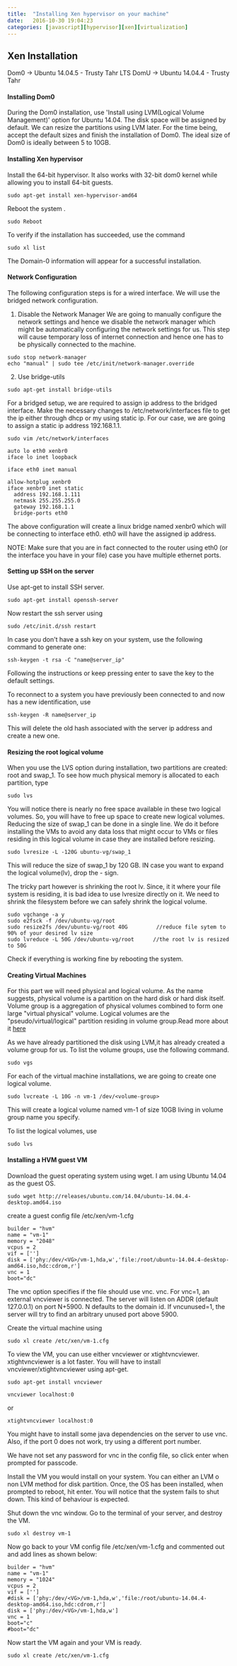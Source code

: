 ```yaml
---
title:  "Installing Xen hypervisor on your machine"
date:   2016-10-30 19:04:23
categories: [javascript][hypervisor][xen][virtualization]
---
```

## Xen Installation

Dom0 -> Ubuntu 14.04.5 - Trusty Tahr LTS
DomU -> Ubuntu 14.04.4 - Trusty Tahr

#### Installing Dom0

During the Dom0 installation, use 'Install using LVM(Logical Volume Management)' option for Ubuntu 14.04. The disk space will be assigned by default. We can resize the partitions using LVM later. For the time being, accept the default sizes and finish the installation of Dom0. The ideal size of Dom0 is ideally between 5 to 10GB.

#### Installing Xen hypervisor

Install the 64-bit hypervisor. It also works with 32-bit dom0 kernel while allowing you to install 64-bit guests.

```
sudo apt-get install xen-hypervisor-amd64
```
Reboot the system .
```
sudo Reboot
```
To verify if the installation has succeeded, use the command

```
sudo xl list
```
The Domain-0 information will appear for a successful installation.

#### Network Configuration

The following configuration steps is for a wired interface. We will use the bridged network configuration.

1. Disable the Network Manager
  We are going to manually configure the network settings and hence we disable the network manager which might be automatically configuring the network settings for us.
  This step will cause temporary loss of internet connection and hence one has to be physically connected to the machine.

  ```
  sudo stop network-manager
  echo "manual" | sudo tee /etc/init/network-manager.override
  ```

2. Use bridge-utils
  ```
  sudo apt-get install bridge-utils
  ```
  For a bridged setup, we are required to assign ip address to the bridged interface. Make the necessary changes to /etc/network/interfaces file to get the ip either through dhcp or my using static ip. For our case, we are going to assign a static ip address 192.168.1.1.

  ```
  sudo vim /etc/network/interfaces
  ```

  ```
  auto lo eth0 xenbr0
  iface lo inet loopback

  iface eth0 inet manual

  allow-hotplug xenbr0
  iface xenbr0 inet static
    address 192.168.1.111
    netmask 255.255.255.0
    gateway 192.168.1.1
    bridge-ports eth0
```

The above configuration will create a linux bridge named xenbr0 which will be connecting to interface eth0. eth0 will have the assigned ip address.

NOTE: Make sure that you are in fact connected to the router using eth0 (or the interface you have in your file) case you have multiple ethernet ports.

#### Setting up SSH on the server
Use apt-get to install SSH server.
```
sudo apt-get install openssh-server
```
Now restart the ssh server using
```
sudo /etc/init.d/ssh restart
```
In case you don't have a ssh key on your system, use the following command to generate one:
```
ssh-keygen -t rsa -C "name@server_ip"
```
Following the instructions or keep pressing enter to save the key to the default settings.

To reconnect to a system you have previously been connected to and now has a new identification, use
```
ssh-keygen -R name@server_ip
```
This will delete the old hash associated with the server ip address and create a new one.

#### Resizing the root logical volume
When you use the LVS option during installation, two partitions are created: root and swap_1. To see how much physical memory is
allocated to each partition, type
```
sudo lvs
```
You will notice there is nearly no free space available in these two logical volumes. So, you will have to free up space to create new logical volumes. Reducing the size of swap_1 can be done in a single line. We do it before installing the VMs to avoid any data loss that might occur to VMs or files residing in this logical volume in case they are installed before resizing.
```
sudo lvresize -L -120G ubuntu-vg/swap_1
```
This will reduce the size of swap_1 by 120 GB. IN case you want to expand the logical volume(lv), drop the - sign.

The tricky part however is shrinking the root lv. Since, it it where your file system is residing, it is bad idea to use lvresize directly on it. We need to shrink the filesystem before we can safely shrink the logical volume.

```
sudo vgchange -a y
sudo e2fsck -f /dev/ubuntu-vg/root
sudo resize2fs /dev/ubuntu-vg/root 40G         //reduce file sytem to 90% of your desired lv size
sudo lvreduce -L 50G /dev/ubuntu-vg/root      //the root lv is resized to 50G
```
Check if everything is working fine by rebooting the system.

#### Creating Virtual Machines
For this part we will need physical and logical volume. As the name suggests, physical volume is a partition on the hard disk or hard disk itself. Volume group is a aggregation of physical volumes combined to form one large "virtual physical" volume. Logical volumes are the "pseudo/virtual/logical" partition residing in volume group.Read more about it [here](https://wiki.archlinux.org/index.php/LVM)

As we have already partitioned the disk using LVM,it has already created a volume group for us. To list the volume groups, use the following command.
```
sudo vgs
```

For each of the virtual machine installations, we are going to create one logical volume.
```
sudo lvcreate -L 10G -n vm-1 /dev/<volume-group>
```
This will create a logical volume named vm-1 of size 10GB living in volume group name you specify.

To list the logical volumes, use
```
sudo lvs
```

#### Installing a HVM guest VM

Download the guest operating system using wget. I am using Ubuntu 14.04 as the guest OS.
```
sudo wget http://releases/ubuntu.com/14.04/ubuntu-14.04.4-desktop.amd64.iso
```
create a guest config file /etc/xen/vm-1.cfg
```
builder = "hvm"
name = "vm-1"
memory = "2048"
vcpus = 2
vif = ['']
disk = ['phy:/dev/<VG>/vm-1,hda,w','file:/root/ubuntu-14.04.4-desktop-amd64.iso,hdc:cdrom,r']
vnc = 1
boot="dc"
```

The vnc option specifies if the file should use vnc. vnc. For vnc=1, an external vncviewer is connected. The server will listen on ADDR (default 127.0.0.1) on port N+5900. N defaults to the domain id. If vncunused=1, the server will try to find an arbitrary unused port above 5900.

Create the virtual machine using
```
sudo xl create /etc/xen/vm-1.cfg
```

To view the VM, you can use either vncviewer or xtightvncviewer. xtightvncviewer is a lot faster. You will have to install vncviewer/xtightvncviewer using apt-get.
```
sudo apt-get install vncviewer
```

```
vncviewer localhost:0
```
or
```
xtightvncviewer localhost:0
```

You might have to install some java dependencies on the server to use vnc. Also, if the port 0 does not work, try using a different port number.

We have not set any password for vnc in the config file, so click enter when prompted for passcode.

Install the VM you would install on your system. You can either an LVM o non LVM method for disk partition. Once, the OS has been installed, when prompted to reboot, hit enter. You will notice that the system fails to shut down. This kind of behaviour is expected.

Shut down the vnc window. Go to the terminal of your server, and destroy the VM.
```
sudo xl destroy vm-1
```

Now go back to your VM config file /etc/xen/vm-1.cfg and commented out and add lines as shown below:
```
builder = "hvm"
name = "vm-1"
memory = "1024"
vcpus = 2
vif = ['']
#disk = ['phy:/dev/<VG>/vm-1,hda,w','file:/root/ubuntu-14.04.4-desktop-amd64.iso,hdc:cdrom,r']
disk = ['phy:/dev/<VG>/vm-1,hda,w']
vnc = 1
boot="c"
#boot="dc"
```
Now start the VM again and your VM is ready.

```
sudo xl create /etc/xen/vm-1.cfg
```
